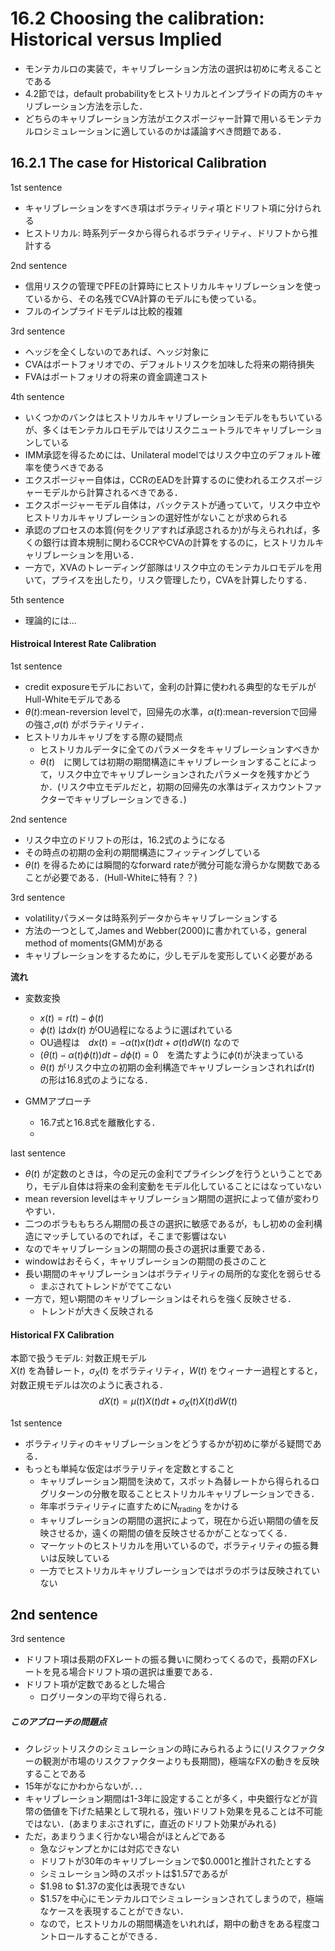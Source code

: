 # 16.2 Choosing the calibration: Historical versus Implied
- モンテカルロの実装で，キャリブレーション方法の選択は初めに考えることである
- 4.2節では，default probabilityをヒストリカルとインプライドの両方のキャリブレーション方法を示した．
- どちらのキャリブレーション方法がエクスポージャー計算で用いるモンテカルロシミュレーションに適しているのかは議論すべき問題である．

## 16.2.1 The case for Historical Calibration
1st sentence
- キャリブレーションをすべき項はボラティリティ項とドリフト項に分けられる
- ヒストリカル: 時系列データから得られるボラティリティ、ドリフトから推計する

2nd sentence
- 信用リスクの管理でPFEの計算時にヒストリカルキャリブレーションを使っているから、その名残でCVA計算のモデルにも使っている。
- フルのインプライドモデルは比較的複雑

3rd sentence
- ヘッジを全くしないのであれば、ヘッジ対象に
- CVAはポートフォリオでの、デフォルトリスクを加味した将来の期待損失
- FVAはポートフォリオの将来の資金調達コスト

4th sentence
- いくつかのバンクはヒストリカルキャリブレーションモデルをもちいているが、多くはモンテカルロモデルではリスクニュートラルでキャリブレーションしている
- IMM承認を得るためには、Unilateral modelではリスク中立のデフォルト確率を使うべきである
- エクスポージャー自体は，CCRのEADを計算するのに使われるエクスポージャーモデルから計算されるべきである．
- エクスポージャーモデル自体は，バックテストが通っていて，リスク中立やヒストリカルキャリブレーションの選好性がないことが求められる
- 承認のプロセスの本質(何をクリアすれば承認されるか)が与えられれば，多くの銀行は資本規制に関わるCCRやCVAの計算をするのに，ヒストリカルキャリブレーションを用いる．
- 一方で，XVAのトレーディング部隊はリスク中立のモンテカルロモデルを用いて，プライスを出したり，リスク管理したり，CVAを計算したりする．

5th sentence
- 理論的には...


#### Histroical Interest Rate Calibration
1st sentence
- credit exposureモデルにおいて，金利の計算に使われる典型的なモデルがHull-Whiteモデルである
- $\theta(t)$:mean-reversion levelで，回帰先の水準，$\alpha(t)$:mean-reversionで回帰の強さ,$\sigma(t)$ がボラティリティ．
- ヒストリカルキャリブをする際の疑問点
    - ヒストリカルデータに全てのパラメータをキャリブレーションすべきか
    - $\theta(t)$　に関しては初期の期間構造にキャリブレーションすることによって，リスク中立でキャリブレーションされたパラメータを残すかどうか．(リスク中立モデルだと，初期の回帰先の水準はディスカウントファクターでキャリブレーションできる．)

2nd sentence
- リスク中立のドリフトの形は，16.2式のようになる
- その時点の初期の金利の期間構造にフィッティングしている
- $\theta(t)$ を得るためには瞬間的なforward rateが微分可能な滑らかな関数であることが必要である．(Hull-Whiteに特有？？)

3rd sentence
- volatilityパラメータは時系列データからキャリブレーションする
- 方法の一つとして,James and Webber(2000)に書かれている，general method of moments(GMM)がある
- キャリブレーションをするために，少しモデルを変形していく必要がある

__流れ__
- 変数変換
    - $x(t) = r(t) - \phi(t)$
    - $\phi(t)$ は$dx(t)$ がOU過程になるように選ばれている
    - OU過程は　$dx(t) = -\alpha(t) x(t) dt + \sigma(t) dW(t)$ なので
    - $( \theta(t) - \alpha(t) \phi(t)) dt - d\phi(t) = 0$　を満たすように$\phi(t)$が決まっている    
    - $\theta(t)$ がリスク中立の初期の金利構造でキャリブレーションされれば$r(t)$　の形は16.8式のようになる．

- GMMアプローチ
    - 16.7式と16.8式を離散化する．
    -

last sentence
- $\theta(t)$ が定数のときは，今の足元の金利でプライシングを行うということであり，モデル自体は将来の金利変動をモデル化していることにはなっていない
- mean reversion levelはキャリブレーション期間の選択によって値が変わりやすい．
- 二つのボラももちろん期間の長さの選択に敏感であるが，もし初めの金利構造にマッチしているのでれば，そこまで影響はない
- なのでキャリブレーションの期間の長さの選択は重要である．
- windowはおそらく，キャリブレーションの期間の長さのこと
- 長い期間のキャリブレーションはボラティリティの局所的な変化を弱らせる
    - まぶされてトレンドがでてこない
- 一方で，短い期間のキャリブレーションはそれらを強く反映させる．
    - トレンドが大きく反映される



#### Historical FX Calibration
本節で扱うモデル: 対数正規モデル  
$X(t)$ を為替レート，$\sigma_X(t)$ をボラティリティ，$W(t)$ をウィーナー過程とすると，対数正規モデルは次のように表される．
$$
dX(t) = \mu(t) X(t) dt + \sigma_X(t) X(t) dW(t)
$$

1st sentence
- ボラティリティのキャリブレーションをどうするかが初めに挙がる疑問である．
- もっとも単純な仮定はボラテリティを定数とすること
    - キャリブレーション期間を決めて，スポット為替レートから得られるログリターンの分散を取ることヒストリカルキャリブレーションできる．
    - 年率ボラティリティに直すために$N_{\text{trading}}$ をかける
    - キャリブレーションの期間の選択によって，現在から近い期間の値を反映させるか，遠くの期間の値を反映させるかがことなってくる．
    - マーケットのヒストリカルを用いているので，ボラティリティの振る舞いは反映している
    - 一方でヒストリカルキャリブレーションではボラのボラは反映されていない

2nd sentence
-

3rd sentence
- ドリフト項は長期のFXレートの振る舞いに関わってくるので，長期のFXレートを見る場合ドリフト項の選択は重要である．
- ドリフト項が定数であるとした場合
    - ログリータンの平均で得られる．
##### このアプローチの問題点
- クレジットリスクのシミュレーションの時にみられるように(リスクファクターの観測が市場のリスクファクターよりも長期間)，極端なFXの動きを反映することである
- 15年がなにかわからないが．．．
- キャリブレーション期間は1-3年に設定することが多く，中央銀行などが貨幣の価値を下げた結果として現れる，強いドリフト効果を見ることは不可能ではない．(あまりまぶされずに，直近のドリフト効果がみれる)
- ただ，あまりうまく行かない場合がほとんどである
    - 急なジャンプとかには対応できない
    - ドリフトが30年のキャリブレーションで$0.0001と推計されたとする
    - シミュレーション時のスポットは$1.57であるが
    - $1.98 to $1.37の変化は表現できない
    - $1.57を中心にモンテカルロでシミュレーションされてしまうので，極端なケースを表現することができない．
    - なので，ヒストリカルの期間構造をいれれば，期中の動きをある程度コントロールすることができる．
